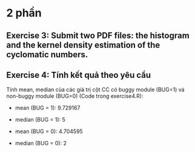 # 2 phần

## Exercise 3: Submit two PDF files: the histogram and the kernel density estimation of the cyclomatic numbers.



## Exercise 4: Tính kết quả theo yêu cầu

Tính mean, median của các giá trị cột CC có buggy module (BUG=1) và non-buggy module (BUG=0) (Code trong exercise4.R):

- mean (BUG = 1): 9.729167
- median (BUG = 1): 5

- mean (BUG = 0): 4.704595
- median (BUG = 0): 2
